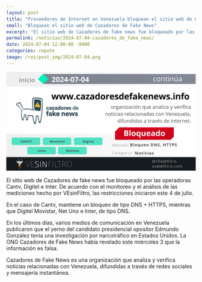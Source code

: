 ```yaml
---
layout: post
title: "Proveedores de Internet en Venezuela bloquean el sitio web de Cazadores de Fake News"
small: "Bloquean el sitio web de Cazadores de Fake News"
excerpt: "El sitio web de Cazadores de fake news fue bloqueado por las operadoras Cantv, Digitel e Inter. De acuerdo con el monitoreo y el análisis de las mediciones hecho por VEsinFiltro, las restricciones iniciaron este 4 de julio."
permalink: /noticias/2024-07-04-cazadores_de_fake_news/
date: 2024-07-04 12:00:00 -0400
categories: repote
image: /res/post_img/2024-07-04.png
---
```

![](/res/post_img/2024-07-04.png)

El sitio web de Cazadores de fake news fue bloqueado por las operadoras Cantv, Digitel e Inter. De acuerdo con el monitoreo y el análisis de las mediciones hecho por VEsinFiltro, las restricciones iniciaron este 4 de julio.

En el caso de Cantv, mantiene un bloqueo de tipo DNS + HTTPS, mientras que Digitel Movistar, Net Uno e Inter, de tipo DNS.

En los últimos días, varios medios de comunicación en Venezuela publicaron que el yerno del candidato presidencial opositor Edmundo González tenía una investigación por narcotráfico en Estados Unidos. La ONG Cazadores de Fake News había revelado este miércoles 3 que la información es falsa.

Cazadores de Fake News es una organización que analiza y verifica noticias relacionadas con Venezuela, difundidas a través de redes sociales y mensajería instantánea.
